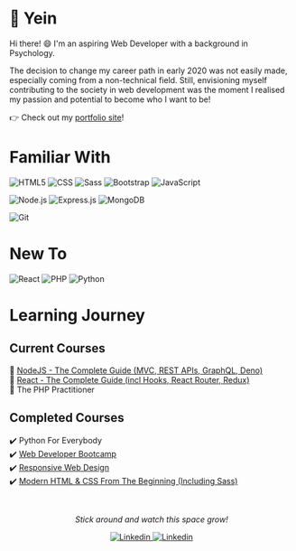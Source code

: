 # 👋 **Yein**

Hi there! 😄 I'm an aspiring Web Developer with a background in Psychology.

The decision to change my career path in early 2020 was not easily made, especially coming from a non-technical field. Still, envisioning myself contributing to the society in web development was the moment I realised my passion and potential to become who I want to be!

👉 Check out my [portfolio site](https://acyein.netlify.app/)!

# Familiar With

<p>
  <img alt="HTML5" src="https://img.shields.io/badge/html5-black?logo=html5&logoColor=E34F26&style=for-the-badge">
  <img alt="CSS" src="https://img.shields.io/badge/css3-black?logo=css3&logoColor=1572B6&style=for-the-badge">
  <img alt="Sass" src="https://img.shields.io/badge/sass-black?logo=sass&logoColor=CC6699&style=for-the-badge">
  <img alt="Bootstrap" src="https://img.shields.io/badge/bootstrap-black?logo=bootstrap&logoColor=563D7C&style=for-the-badge">
  <img alt="JavaScript" src="https://img.shields.io/badge/javascript-black?logo=javascript&logoColor=F7DF1E&style=for-the-badge">
</p>  
<p>
  <img alt="Node.js" src="https://img.shields.io/badge/node js-black?logo=node.js&logoColor=339933&style=for-the-badge">
  <img alt="Express.js" src="https://img.shields.io/badge/express js-black?logoColor=339933&style=for-the-badge">
  <img alt="MongoDB" src="https://img.shields.io/badge/mongodb-black?logo=mongodb&logoColor=47A248&style=for-the-badge">
</p>
<p>
  <img alt="Git" src="https://img.shields.io/badge/git-black?logo=git&logoColor=563D7C&style=for-the-badge">
</p>

# New To

<p>
  <img alt="React" src="https://img.shields.io/badge/react-black?logo=react&logoColor=61DAFB&style=for-the-badge">
  <img alt="PHP" src="https://img.shields.io/badge/php-black?logo=php&logoColor=777BB4&style=for-the-badge">
  <img alt="Python" src="https://img.shields.io/badge/python-black?logo=python&logoColor=3776AB&style=for-the-badge">
</p>

# Learning Journey

## Current Courses

🌱 [NodeJS - The Complete Guide (MVC, REST APIs, GraphQL, Deno)](https://github.com/acyein/nodejs-the-complete-guide)  
🌱 [React - The Complete Guide (incl Hooks, React Router, Redux)](https://github.com/acyein/react-the-complete-guide)  
🌱 The PHP Practitioner

## Completed Courses

✔️ Python For Everybody  
✔️ [Web Developer Bootcamp](https://github.com/acyein/the-web-developer-bootcamp)  
✔️ [Responsive Web Design](https://github.com/acyein/responsive-web-design)  
✔️ [Modern HTML & CSS From The Beginning (Including Sass)](https://github.com/acyein/modern-html-css)

<br>
<!-- <br> -->

<div align="center">

<!-- ![Yein's github stats](https://github-readme-stats.vercel.app/api?username=acyein&include_all_commits=true&show_icons=true&theme=gotham) -->

<em>Stick around and watch this space grow!</em>

<a href="https://www.linkedin.com/in/angchianyein/">
  <img alt="Linkedin" src="https://img.shields.io/badge/linkedin-black?logo=linkedin&logoColor=0077B5&style=for-the-badge">
</a>
<a href="https://codepen.io/acyein/">
  <img alt="Linkedin" src="https://img.shields.io/badge/codepen-black?logo=codepen&logoColor=white&style=for-the-badge">
</a>

</div>
